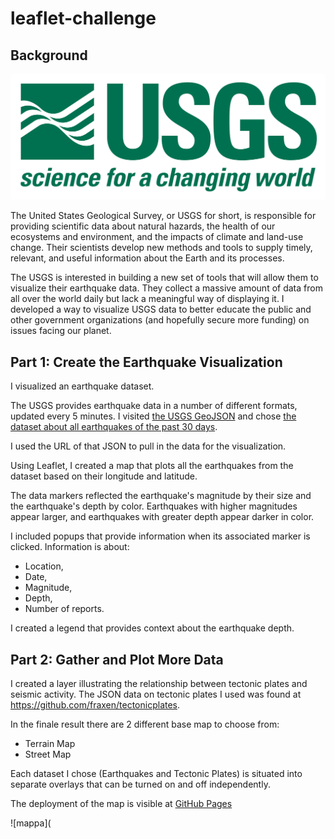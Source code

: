 # leaflet-challenge

## Background

![logo](https://github.com/Amarilli/leaflet-challenge/blob/main/Images/1-Logo.png)

The United States Geological Survey, or USGS for short, is responsible for providing scientific data about natural hazards, the health of our ecosystems and environment, and the impacts of climate and land-use change. Their scientists develop new methods and tools to supply timely, relevant, and useful information about the Earth and its processes.

The USGS is interested in building a new set of tools that will allow them to visualize their earthquake data. They collect a massive amount of data from all over the world daily but lack a meaningful way of displaying it. 
I developed a way to visualize USGS data to better educate the public and other government organizations (and hopefully secure more funding) on issues facing our planet.

## Part 1: Create the Earthquake Visualization

I visualized an earthquake dataset.

The USGS provides earthquake data in a number of different formats, updated every 5 minutes. I visited [the USGS GeoJSON](https://earthquake.usgs.gov/earthquakes/feed/v1.0/geojson.php) and chose [the dataset about all earthquakes of the past 30 days](https://earthquake.usgs.gov/earthquakes/feed/v1.0/summary/all_month.geojson). 

I used the URL of that JSON to pull in the data for the visualization. 

Using Leaflet, I created a map that plots all the earthquakes from the dataset based on their longitude and latitude.

The data markers reflected the earthquake's magnitude by their size and the earthquake's depth by color. Earthquakes with higher magnitudes appear larger, and earthquakes with greater depth appear darker in color.

I included popups that provide information when its associated marker is clicked. Information is about:

- Location,
- Date,
- Magnitude,
- Depth,
- Number of reports.

I created a legend that provides context about the earthquake depth.

## Part 2: Gather and Plot More Data

I created a layer illustrating the relationship between tectonic plates and seismic activity. The JSON data on tectonic plates I used was found  at https://github.com/fraxen/tectonicplates.

In the finale result there are 2 different base map to choose from: 

- Terrain Map
- Street Map
  
Each dataset I chose (Earthquakes and Tectonic Plates) is situated into separate overlays that can be turned on and off independently.

The deployment of the map is visible at [GitHub Pages](https://amarilli.github.io/leaflet-challenge/)

![mappa](

